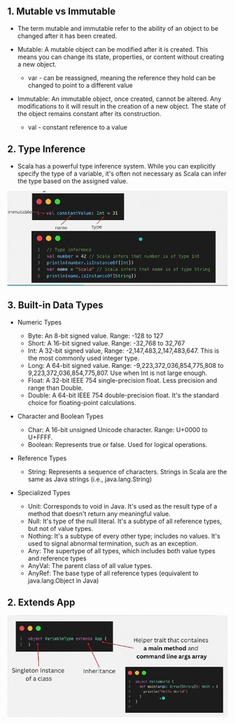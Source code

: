 ## 1. Mutable vs Immutable

- The term mutable and immutable refer to the ability of an object to be changed after it has been created.

- Mutable: A mutable object can be modified after it is created. This means you can change its state, properties, or content without creating a new object.

    - var - can be reassigned, meaning the reference they hold can be changed to point to a different value

- Immutable: An immutable object, once created, cannot be altered. Any modifications to it will result in the creation of a new object. The state of the object remains constant after its construction.

    - val - constant reference to a value

## 2. Type Inference

- Scala has a powerful type inference system. While you can explicitly specify the type of a variable, it's often not necessary as Scala can infer the type based on the assigned value.

<img src="../Img/Scala_EP2_스칼라_변수타입_1.jpg">

## 3. Built-in Data Types

- Numeric Types
    - Byte: An 8-bit signed value. Range: -128 to 127
    - Short: A 16-bit signed value. Range: -32,768 to 32,767
    - Int: A 32-bit signed value, Range: -2,147,483,2,147,483,647. This is the most commonly used integer type.
    - Long: A 64-bit signed value. Range: -9,223,372,036,854,775,808 to 9,223,372,036,854,775,807. Use when Int is not large enough.
    - Float: A 32-bit IEEE 754 single-precision float. Less precision and range than Double.
    - Double: A 64-bit IEEE 754 double-precision float. It's the standard choice for floating-point calculations.

- Character and Boolean Types
    - Char: A 16-bit unsigned Unicode character. Range: U+0000 to U+FFFF.
    - Boolean: Represents true or false. Used for logical operations.
- Reference Types
    - String: Represents a sequence of characters. Strings in Scala are the same as Java strings (i.e., java.lang.String)

- Specialized Types
    - Unit: Corresponds to void in Java. It's used as the result type of a method that doesn't return any meaningful value.
    - Null: It's type of the null literal. It's a subtype of all reference types, but not of value types.
    - Nothing: It's a subtype of every other type; includes no values. It's used to signal abnormal termination, such as an exception.
    - Any: The supertype of all types, which includes both value types and reference types
    - AnyVal: The parent class of all value types.
    - AnyRef: The base type of all reference types (equivalent to java.lang.Object in Java)

## 2. Extends App

<img src="../Img/Scala_EP2_스칼라_변수타입_2.jpg">